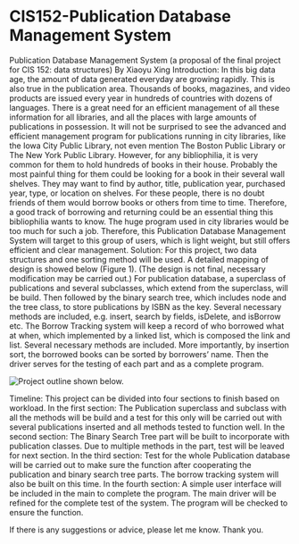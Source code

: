 # CIS152-Publication Database Management System
Publication Database Management System (a proposal of the final project for CIS 152: data structures)
By Xiaoyu Xing
Introduction: 
In this big data age, the amount of data generated everyday are growing rapidly. This is also true in the publication area. Thousands of books, magazines, and video products are issued every year in hundreds of countries with dozens of languages. There is a great need for an efficient management of all these information for all libraries, and all the places with large amounts of publications in possession. It will not be surprised to see the advanced and efficient management program for publications running in city libraries, like the Iowa City Public Library, not even mention The Boston Public Library or The New York Public Library. However, for any bibliophilia, it is very common for them to hold hundreds of books in their house. Probably the most painful thing for them could be looking for a book in their several wall shelves. They may want to find by author, title, publication year, purchased year, type, or location on shelves. For these people, there is no doubt friends of them would borrow books or others from time to time. Therefore, a good track of borrowing and returning could be an essential thing this bibliophilia wants to know. The huge program used in city libraries would be too much for such a job. Therefore, this Publication Database Management System will target to this group of users, which is light weight, but still offers efficient and clear management.
Solution:
For this project, two data structures and one sorting method will be used. A detailed mapping of design is showed below (Figure 1). (The design is not final, necessary modification may be carried out.) For publication database, a superclass of publications and several subclasses, which extend from the superclass, will be build. Then followed by the binary search tree, which includes node and the tree class, to store publications by ISBN as the key. Several necessary methods are included, e.g. insert, search by fields, isDelete, and isBorrow etc. The Borrow Tracking system will keep a record of who borrowed what at when, which implemented by a linked list, which is composed the link and list. Several necessary methods are included. More importantly, by insertion sort, the borrowed books can be sorted by borrowers’ name. Then the driver serves for the testing of each part and as a complete program.

![Project outline shown below.](https://github.com/xxingDMACC/CIS152-Publication-Database-Management-System/blob/Outline/Outline.png)

Timeline:
This project can be divided into four sections to finish based on workload. 
In the first section: The Publication superclass and subclass with all the methods will be build and a test for this only will be carried out with several publications inserted and all methods tested to function well.
In the second section:  The Binary Search Tree part will be built to incorporate with publication classes. Due to multiple methods in the part, test will be leaved for next section.
In the third section: Test for the whole Publication database will be carried out to make sure the function after cooperating the publication and binary search tree parts. The borrow tracking system will also be built on this time.
In the fourth section: A simple user interface will be included in the main to complete the program. The main driver will be refined for the complete test of the system. The program will be checked to ensure the function.

If there is any suggestions or advice, please let me know. Thank you.

